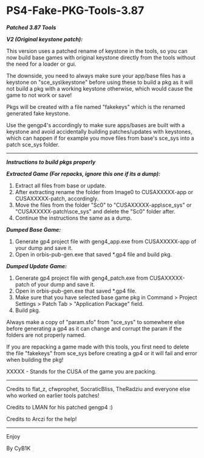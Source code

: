 # PS4-Fake-PKG-Tools-3.87

***Patched 3.87 Tools***

***__V2 (Original keystone patch):__***

This version uses a patched rename of keystone in the tools, so you can now build base games with original keystone directly from the tools without the need for a loader or gui.

The downside, you need to always make sure your app/base files has a keystone on "sce_sys\keystone" before using these to build a pkg as it will not build a pkg with a working keystone otherwise, which would cause the game to not work or save!

Pkgs will be created with a file named "fakekeys" which is the renamed generated fake keystone.

Use the gengp4's accordingly to make sure apps/bases are built with a keystone and avoid accidentally building patches/updates with keystones, which can happen if for example you move files from base's sce_sys into a patch sce_sys folder.

----------------------------------------------------------

***Instructions to build pkgs properly***

***Extracted Game (For repacks, ignore this one if its a dump):***
1. Extract all files from base or update.
2. After extracting rename the folder from Image0 to CUSAXXXXX-app or CUSAXXXXX-patch, accordingly.
3. Move the files from the folder "Sc0" to "CUSAXXXXX-app\sce_sys\" or "CUSAXXXXX-patch\sce_sys" and delete the "Sc0" folder after.
4. Continue the instructions the same as a dump.

***Dumped Base Game:***
1. Generate gp4 project file with geng4_app.exe from CUSAXXXXX-app of your dump and save it.
2. Open in orbis-pub-gen.exe that saved *.gp4 file and build pkg.

***Dumped Update Game:***
1. Generate gp4 project file with geng4_patch.exe from CUSAXXXXX-patch of your dump and save it.
2. Open in orbis-pub-gen.exe that saved *.gp4 file.
3. Make sure that you have selected base game pkg in Command > Project Settings > Patch Tab > "Application Package" field.
4. Build pkg.

Always make a copy of "param.sfo" from "sce_sys\" to somewhere else before generating a gp4 as it can change and corrupt the param if the folders are not properly named.

If you are repacking a game made with this tools, you first need to delete the file "fakekeys" from sce_sys before creating a gp4 or it will fail and error when building the pkg!

XXXXX - Stands for the CUSA of the game you are packing.

----------------------------------------------------------

Credits to flat_z, cfwprophet, SocraticBliss, TheRadziu and everyone else who worked on earlier tools patches! 

Credits to LMAN for his patched gengp4 :)

Credits to Arczi for the help!

----------------------------------------------------------

Enjoy

By CyB1K
